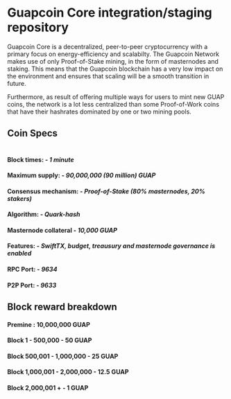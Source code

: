 # Guapcoin Core integration/staging repository

Guapcoin Core is a decentralized, peer-to-peer cryptocurrency with a primary focus on energy-efficiency and scalabilty. The Guapcoin Network makes use of only Proof-of-Stake mining, in the form of masternodes and staking. This means that the Guapcoin blockchain has a very low impact on the environment and ensures that scaling will be a smooth transition in future. 

Furthermore, as result of offering multiple ways for users to mint new GUAP coins, the network is a lot less centralized than some Proof-of-Work coins that have their hashrates dominated by one or two mining pools.

## Coin Specs

#

#### Block times: - *1 minute* 
#### Maximum supply: - *90,000,000 (90 million) GUAP*
#### Consensus mechanism: - *Proof-of-Stake (80% masternodes, 20% stakers)*
#### Algorithm: - *Quark-hash* 
#### Masternode collateral - *10,000 GUAP*  
#### Features: - *SwiftTX, budget, treausury and masternode governance is enabled* 
#### RPC Port: - *9634* 
#### P2P Port: - *9633* 

## Block reward breakdown

#### Premine : 10,000,000 GUAP
#### Block 1 - 500,000 - 50 GUAP
#### Block 500,001 - 1,000,000 - 25 GUAP
#### Block 1,000,001 - 2,000,000 - 12.5 GUAP
#### Block 2,000,001 + - 1 GUAP




